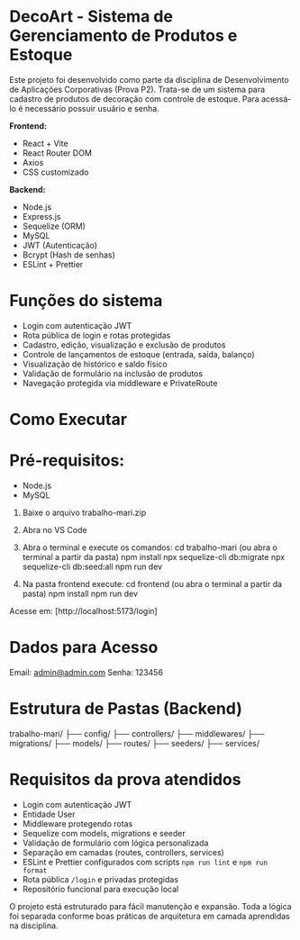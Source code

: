 # DecoArt - Sistema de Gerenciamento de Produtos e Estoque
Este projeto foi desenvolvido como parte da disciplina de Desenvolvimento de Aplicações Corporativas (Prova P2). 
Trata-se de um sistema para cadastro de produtos de decoração com controle de estoque. Para acessá-lo é necessário possuir usuário e senha.

**Frontend:**
- React + Vite
- React Router DOM
- Axios
- CSS customizado

**Backend:**
- Node.js
- Express.js
- Sequelize (ORM)
- MySQL
- JWT (Autenticação)
- Bcrypt (Hash de senhas)
- ESLint + Prettier

# Funções do sistema 
- Login com autenticação JWT
- Rota pública de login e rotas protegidas
- Cadastro, edição, visualização e exclusão de produtos
- Controle de lançamentos de estoque (entrada, saída, balanço)
- Visualização de histórico e saldo físico
- Validação de formulário na inclusão de produtos
- Navegação protegida via middleware e PrivateRoute

# Como Executar
# Pré-requisitos:
- Node.js
- MySQL

1. Baixe o arquivo trabalho-mari.zip
2. Abra no VS Code 
3. Abra o terminal e execute os comandos:
cd trabalho-mari (ou abra o terminal a partir da pasta)
npm install
npx sequelize-cli db:migrate
npx sequelize-cli db:seed:all
npm run dev

4. Na pasta frontend execute:
cd frontend (ou abra o terminal a partir da pasta)
npm install
npm run dev

Acesse em: [http://localhost:5173/login]

# Dados para Acesso
Email: admin@admin.com
Senha: 123456

# Estrutura de Pastas (Backend)
trabalho-mari/
├── config/
├── controllers/
├── middlewares/
├── migrations/
├── models/
├── routes/
├── seeders/
├── services/

# Requisitos da prova atendidos
- Login com autenticação JWT
- Entidade User
- Middleware protegendo rotas
- Sequelize com models, migrations e seeder
- Validação de formulário com lógica personalizada
- Separação em camadas (routes, controllers, services)
- ESLint e Prettier configurados com scripts `npm run lint` e `npm run format`
- Rota pública `/login` e privadas protegidas
- Repositório funcional para execução local

O projeto está estruturado para fácil manutenção e expansão. 
Toda a lógica foi separada conforme boas práticas de arquitetura em camada aprendidas na disciplina.